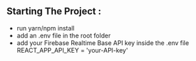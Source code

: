 ## Starting The Project :

- run yarn/npm install
- add an .env file in the root folder
- add your Firebase Realtime Base API key inside the .env file
REACT_APP_API_KEY = 'your-API-key'